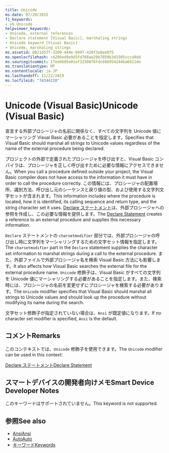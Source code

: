 ```yaml
---
title: Unicode
ms.date: 07/20/2015
f1_keywords:
- vb.Unicode
helpviewer_keywords:
- Unicode, external references
- Declare statement [Visual Basic], marshaling strings
- Unicode keyword [Visual Basic]
- Unicode, marshaling strings
ms.assetid: 0021d5ff-3209-444e-8497-420f3e6ee075
ms.openlocfilehash: c4286ed9e9d5fd768ae29b7050b3d1505ccca9dd
ms.sourcegitcommit: 17ee6605e01ef32506f8fdc686954244ba6911de
ms.translationtype: MT
ms.contentlocale: ja-JP
ms.lasthandoff: 11/22/2019
ms.locfileid: "74344220"
---
```

# <a name="unicode-visual-basic"></a><span data-ttu-id="6246a-102">Unicode (Visual Basic)</span><span class="sxs-lookup"><span data-stu-id="6246a-102">Unicode (Visual Basic)</span></span>
<span data-ttu-id="6246a-103">宣言する外部プロシージャの名前に関係なく、すべての文字列を Unicode 値にマーシャリング Visual Basic 必要があることを指定します。</span><span class="sxs-lookup"><span data-stu-id="6246a-103">Specifies that Visual Basic should marshal all strings to Unicode values regardless of the name of the external procedure being declared.</span></span>  
  
 <span data-ttu-id="6246a-104">プロジェクトの外部で定義されたプロシージャを呼び出すと、Visual Basic コンパイラは、プロシージャを正しく呼び出すために必要な情報にアクセスできません。</span><span class="sxs-lookup"><span data-stu-id="6246a-104">When you call a procedure defined outside your project, the Visual Basic compiler does not have access to the information it must have in order to call the procedure correctly.</span></span> <span data-ttu-id="6246a-105">この情報には、プロシージャの配置場所、識別方法、呼び出し元のシーケンスと戻り値の型、および使用する文字列文字セットが含まれます。</span><span class="sxs-lookup"><span data-stu-id="6246a-105">This information includes where the procedure is located, how it is identified, its calling sequence and return type, and the string character set it uses.</span></span> <span data-ttu-id="6246a-106">[Declare ステートメント](../../../visual-basic/language-reference/statements/declare-statement.md)は、外部プロシージャへの参照を作成し、この必要な情報を提供します。</span><span class="sxs-lookup"><span data-stu-id="6246a-106">The [Declare Statement](../../../visual-basic/language-reference/statements/declare-statement.md) creates a reference to an external procedure and supplies this necessary information.</span></span>  
  
 <span data-ttu-id="6246a-107">`Declare` ステートメントの `charsetmodifier` 部分では、外部プロシージャの呼び出し時に文字列をマーシャリングするための文字セット情報を指定します。</span><span class="sxs-lookup"><span data-stu-id="6246a-107">The `charsetmodifier` part in the `Declare` statement supplies the character set information to marshal strings during a call to the external procedure.</span></span> <span data-ttu-id="6246a-108">また、外部ファイルで外部プロシージャ名を検索 Visual Basic 方法にも影響します。</span><span class="sxs-lookup"><span data-stu-id="6246a-108">It also affects how Visual Basic searches the external file for the external procedure name.</span></span> <span data-ttu-id="6246a-109">`Unicode` 修飾子は、Visual Basic がすべての文字列を Unicode 値にマーシャリングする必要があることを指定します。また、検索時には、プロシージャの名前を変更せずにプロシージャを検索する必要があります。</span><span class="sxs-lookup"><span data-stu-id="6246a-109">The `Unicode` modifier specifies that Visual Basic should marshal all strings to Unicode values and should look up the procedure without modifying its name during the search.</span></span>  
  
 <span data-ttu-id="6246a-110">文字セット修飾子が指定されていない場合は、`Ansi` が既定値になります。</span><span class="sxs-lookup"><span data-stu-id="6246a-110">If no character set modifier is specified, `Ansi` is the default.</span></span>  
  
## <a name="remarks"></a><span data-ttu-id="6246a-111">コメント</span><span class="sxs-lookup"><span data-stu-id="6246a-111">Remarks</span></span>  
 <span data-ttu-id="6246a-112">このコンテキストでは、`Unicode` 修飾子を使用できます。</span><span class="sxs-lookup"><span data-stu-id="6246a-112">The `Unicode` modifier can be used in this context:</span></span>  
  
 [<span data-ttu-id="6246a-113">Declare ステートメント</span><span class="sxs-lookup"><span data-stu-id="6246a-113">Declare Statement</span></span>](../../../visual-basic/language-reference/statements/declare-statement.md)  
  
## <a name="smart-device-developer-notes"></a><span data-ttu-id="6246a-114">スマートデバイスの開発者向けメモ</span><span class="sxs-lookup"><span data-stu-id="6246a-114">Smart Device Developer Notes</span></span>  
 <span data-ttu-id="6246a-115">このキーワードはサポートされていません。</span><span class="sxs-lookup"><span data-stu-id="6246a-115">This keyword is not supported.</span></span>  
  
## <a name="see-also"></a><span data-ttu-id="6246a-116">参照</span><span class="sxs-lookup"><span data-stu-id="6246a-116">See also</span></span>

- [<span data-ttu-id="6246a-117">Ansi</span><span class="sxs-lookup"><span data-stu-id="6246a-117">Ansi</span></span>](../../../visual-basic/language-reference/modifiers/ansi.md)
- [<span data-ttu-id="6246a-118">Auto</span><span class="sxs-lookup"><span data-stu-id="6246a-118">Auto</span></span>](../../../visual-basic/language-reference/modifiers/auto.md)
- [<span data-ttu-id="6246a-119">キーワード</span><span class="sxs-lookup"><span data-stu-id="6246a-119">Keywords</span></span>](../../../visual-basic/language-reference/keywords/index.md)
